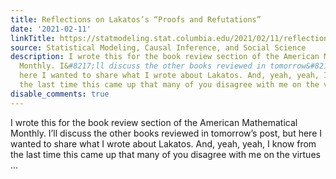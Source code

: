 ```yaml
---
title: Reflections on Lakatos’s “Proofs and Refutations”
date: '2021-02-11'
linkTitle: https://statmodeling.stat.columbia.edu/2021/02/11/reflections-on-lakatoss-proofs-and-refutations/
source: Statistical Modeling, Causal Inference, and Social Science
description: I wrote this for the book review section of the American Mathematical
  Monthly. I&#8217;ll discuss the other books reviewed in tomorrow&#8217;s post, but
  here I wanted to share what I wrote about Lakatos. And, yeah, yeah, I know from
  the last time this came up that many of you disagree with me on the virtues ...
disable_comments: true
---
```

I wrote this for the book review section of the American Mathematical Monthly. I&#8217;ll discuss the other books reviewed in tomorrow&#8217;s post, but here I wanted to share what I wrote about Lakatos. And, yeah, yeah, I know from the last time this came up that many of you disagree with me on the virtues ...